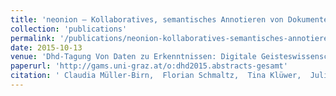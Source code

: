 ```yaml
---
title: 'neonion – Kollaboratives, semantisches Annotieren von Dokumenten als Mehrwert für das Forschen in den Geisteswissenschaften und der Informatik'
collection: 'publications'
permalink: '/publications/neonion-kollaboratives-semantisches-annotieren-von-dokumenten-als-mehrwert-fur-das-forschen-in-den-geisteswissenschaften-und-der-informatik'
date: 2015-10-13
venue: 'Dhd-Tagung Von Daten zu Erkenntnissen: Digitale Geisteswissenschaften als Mittler zwischen Information und Interpretation'
paperurl: 'http://gams.uni-graz.at/o:dhd2015.abstracts-gesamt'
citation: ' Claudia Müller-Birn,  Florian Schmaltz,  Tina Klüwer,  Juliane Stiller, "neonion – Kollaboratives, semantisches Annotieren von Dokumenten als Mehrwert für das Forschen in den Geisteswissenschaften und der Informatik." Dhd-Tagung Von Daten zu Erkenntnissen: Digitale Geisteswissenschaften als Mittler zwischen Information und Interpretation, 2015.'
---
```


